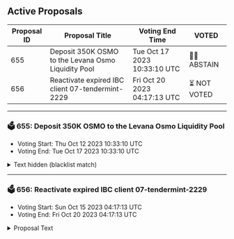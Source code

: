 ## Active Proposals

| Proposal ID | Proposal Title | Voting End Time | VOTED |
|-------------|----------------|-----------------|-------|
| 655 | Deposit 350K OSMO to the Levana Osmo Liquidity Pool | Tue Oct 17 2023 10:33:10 UTC | 🤷‍♂️ ABSTAIN |
| 656 | Reactivate expired IBC client 07-tendermint-2229 | Fri Oct 20 2023 04:17:13 UTC | ⏳ NOT VOTED |

---

### 🗳 655: Deposit 350K OSMO to the Levana Osmo Liquidity Pool
- Voting Start: Thu Oct 12 2023 10:33:10 UTC
- Voting End: Tue Oct 17 2023 10:33:10 UTC

<details>
<summary>Text hidden (blacklist match)</summary>
 
</details>

---

### 🗳 656: Reactivate expired IBC client 07-tendermint-2229
- Voting Start: Sun Oct 15 2023 04:17:13 UTC
- Voting End: Fri Oct 20 2023 04:17:13 UTC

<details>
<summary>Proposal Text</summary>
 
Due to a relayer issue that resulted in the subject client exceeding the trusting period, the IBC client 07-tendermint-2229 used by channel-382 for OSMO transfers from Osmosis to Unification via IBC is currently in an expired state. If accepted, this proposal will reactivate the expired IBC client 07-tendermint-2229, using data from client 07-tendermint-2999. This is required to re-enable IBC transfers to Osmosis on channel-382
</details>

